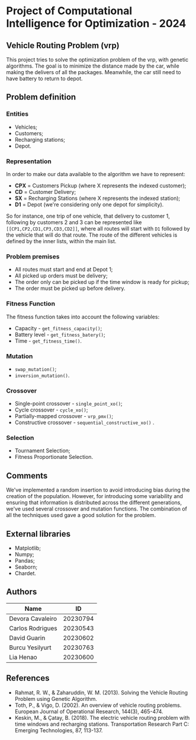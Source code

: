 # Project of Computational Intelligence for Optimization - 2024
## Vehicle Routing Problem (vrp)
This project tries to solve the optimization problem of the vrp, with genetic algorithms. The goal is to minimize the distance made by the car, while making the delivers of all the packages. Meanwhile, the car still need to have battery to return to depot.

## Problem definition
### Entities
* Vehicles;
* Customers;
* Recharging stations;
* Depot.

### Representation
In order to make our data available to the algorithm we have to represent:
* **CPX** = Customers Pickup (where X represents the indexed customer);
* **CD** = Customer Delivery;
* **SX** = Recharging Stations (where X represents the indexed station);
* **D1** = Depot (we're considering only one depot for simplicity).

So for instance, one trip of one vehicle, that delivery to customer 1, following by customers 2 and 3 can be represented like `[[CP1,CP2,CD1,CP3,CD3,CD2]]`, where all routes will start with `D1` followed by the vehicle that will do that route.
The route of the different vehicles is defined by the inner lists, within the main list.

### Problem premises
- All routes must start and end at Depot 1;
- All picked up orders must be delivery;
- The order only can be picked up if the time window is ready for pickup;
- The order must be picked up before delivery.

### Fitness Function
The fitness function takes into account the following variables:
* Capacity - `get_fitness_capacity()`;
* Battery level - `get_fitness_batery()`;
* Time - `get_fitness_time()`.

### Mutation
* `swap_mutation()`;
* `inversion_mutation()`.

### Crossover
* Single-point crossover - `single_point_xo()`;
* Cycle crossover - `cycle_xo()`;
* Partially-mapped crossover - `vrp_pmx()`;
* Constructive crossover - `sequential_constructive_xo()` .

### Selection
* Tournament Selection;
* Fitness Proportionate Selection.

## Comments
We've implemented a random insertion to avoid introducing bias during the creation of the population. However, for introducing some variability and ensuring that information is distributed across the different generations, we've used several crossover and mutation functions. The combination of all the techniques used gave a good solution for the problem.

## External libraries
* Matplotlib;
* Numpy;
* Pandas;
* Seaborn;
* Chardet.

## Authors
| Name             | ID       |
|------------------|----------|
| Devora Cavaleiro | 20230794 |
| Carlos Rodrigues | 20230543 |
| David Guarin     | 20230602 |
| Burcu Yesilyurt  | 20230763 |
| Lia Henao        | 20230600 |


## References
* Rahmat, R. W., & Zaharuddin, W. M. (2013). Solving the Vehicle Routing Problem using Genetic Algorithm. 
* Toth, P., & Vigo, D. (2002). An overview of vehicle routing problems. European Journal of Operational Research, 144(3), 465-474.
* Keskin, M., & Çatay, B. (2018). The electric vehicle routing problem with time windows and recharging stations. Transportation Research Part C: Emerging Technologies, 87, 113-137. 